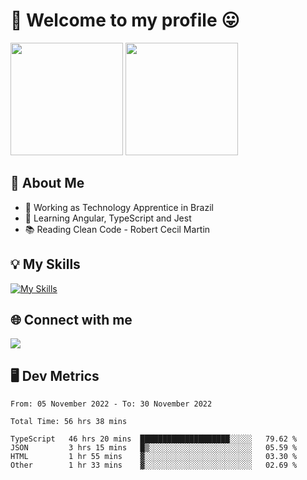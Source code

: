 # 🎉 Welcome to my profile 😛

<div>
  <img height="180em" src="https://github-readme-stats.vercel.app/api?username=VinicciusSantos&show_icons=true&icon_color=fff&include_all_commits=true&count_private=true&bg_color=30,0D1117,394AAB&title_color=fff&text_color=fff"/>
  <img height="180em" src="https://github-readme-stats.vercel.app/api/top-langs/?username=VinicciusSantos&langs_count=8&layout=compact&include_all_commits=true&count_private=true&bg_color=30,324295,324295&title_color=fff&text_color=fff"/>
</div>


## 📖 About Me
- 🔭 Working as Technology Apprentice in Brazil
- 🌱 Learning Angular, TypeScript and Jest
- 📚 Reading Clean Code - Robert Cecil Martin

## 💡 My Skills

[![My Skills](https://skills.thijs.gg/icons?i=angular,react,html,css,sass,bootstrap,ts,js,nodejs,git,c,py,postgres)](https://github.com/VinicciusSantos)

## 🌐 Connect with me

<a href="https://www.linkedin.com/in/vinicius-guedes-b817aa223/"><img src="https://img.shields.io/badge/LinkedIn-0077B5?style=for-the-badge&logo=linkedin&logoColor=white"/></a>

## 🖥️ Dev Metrics

<!--START_SECTION:waka-->

```text
From: 05 November 2022 - To: 30 November 2022

Total Time: 56 hrs 38 mins

TypeScript   46 hrs 20 mins  ████████████████████░░░░░   79.62 %
JSON         3 hrs 15 mins   █▒░░░░░░░░░░░░░░░░░░░░░░░   05.59 %
HTML         1 hr 55 mins    ▓░░░░░░░░░░░░░░░░░░░░░░░░   03.30 %
Other        1 hr 33 mins    ▓░░░░░░░░░░░░░░░░░░░░░░░░   02.69 %
```

<!--END_SECTION:waka-->

